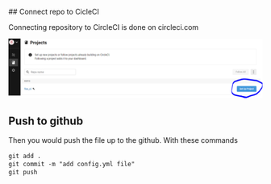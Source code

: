 ## Connect repo to CicleCI

Connecting repository to CircleCI is done on circleci.com

![ConnectCircleCiToRepo](/CircleCI_CLI_Tutorial/assets/CircleCIConnectToRepo.png)

## Push to github

Then you would push the file up to the github. With these commands

```
git add .
git commit -m "add config.yml file"
git push
```
